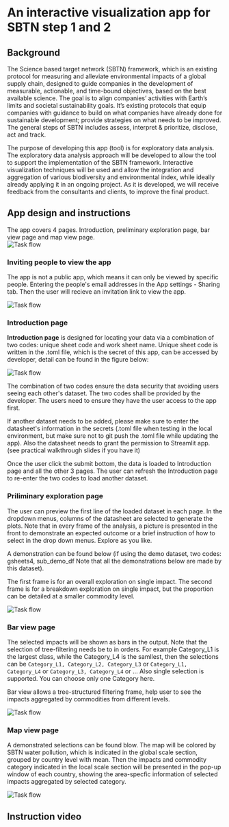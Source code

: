 # An interactive visualization app for SBTN step 1 and 2
## Background    
The Science based target network (SBTN)
framework, which is an existing protocol for measuring and alleviate environmental impacts of a global supply chain, designed to guide companies in the development of measurable, actionable, and time-bound objectives, based on the best available science. The goal is to align companies’ activities with Earth’s limits and societal sustainability goals. It’s existing protocols that equip companies with guidance to build on what companies have already done for sustainable development; provide strategies on what needs to be improved. The general steps of SBTN includes assess, interpret & prioritize, disclose, act and track.    

The purpose of developing this app (tool) is for exploratory data analysis. The exploratory data analysis approach will be developed to allow the tool to support the implementation of the SBTN framework. Interactive visualization techniques will be used and allow the integration and aggregation of various biodiversity and environmental index, while ideally already applying it in an ongoing project. As it is developed, we will receive feedback from the consultants and clients, to improve the final product.


## App design and instructions     
The app covers 4 pages. Introduction, preliminary exploration page, bar view page and map view page.     
![Task flow](./data/task_flow.png)

### Inviting people to view the app 
The app is not a public app, which means it can only be viewed by specific people. Entering the people's email addresses in the App settings - Sharing tab. Then the user will recieve an invitation link to view the app.  

![Task flow](./data/sharing.png)  


### Introduction page    
**Introduction page** is designed for locating your data via a combination of two codes: unique sheet code and work sheet name. Unique sheet code is written in the .toml file, which is the secret of this app, can be accessed by developer, detail can be found in the figure below:    

![Task flow](./data/secrets.png)    

The combination of two codes ensure the data security that avoiding users seeing each other's dataset. The two codes shall be provided by the developer. The users need to ensure they have the user access to the app first.        

If another dataset needs to be added, please make sure to enter the datasheet's information in the secrets (.toml file when testing in the local environment, but make sure not to git push the .toml file while updating the app). Also the datasheet needs to grant the permission to Streamlit app. (see practical walkthrough slides if you have it) 

Once the user click the submit bottom, the data is loaded to Introduction page and all the other 3 pages. The user can refresh the Introduction page to re-enter the two codes to load another dataset. 

### Priliminary exploration page   
The user can preview the first line of the loaded dataset in each page. In the dropdown menus, columns of the datasheet are selected to generate the plots. Note that in every frame of the analysis, a picture is presented in the front to demonstrate an expected outcome or a brief instruction of how to select in the drop down menus. Explore as you like. 


A demonstration can be found below (if using the demo dataset, two codes: gsheets4, sub_demo_df Note that all the demonstrations below are made by this dataset).

The first frame is for an overall exploration on single impact. The second frame is for a breakdown exploration on single impact, but the proportion can be detailed at a smaller commodity level.  

![Task flow](./data/1_preliminary_demo.png)   

### Bar view page
The selected impacts will be shown as bars in the output. Note that the selection of tree-filtering needs be to in orders. For example Category_L1 is the largest class, while the Category_L4 is the samllest, then the selections can be `Category_L1, Category_L2, Category_L3` or `Category_L1, Category_L4` or `Category_L3, Category_L4` or ... Also single selection is supported. You can choose only one Category here. 

Bar view allows a tree-structured filtering frame, help user to see the impacts aggregated by commodities from different levels. 


![Task flow](./data/2_bar_demo.png) 



### Map view page   
A demonstrated selections can be found blow. The map will be colored by SBTN water pollution, which is indicated in the global scale section, grouped by country level with mean. Then the impacts and commodity category indicated in the local scale section will be presented in the pop-up window of each country, showing the area-specfic information of selected impacts aggregated by selected category. 

![Task flow](./data/3_map_demo.png)


## Instruction video
